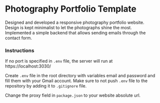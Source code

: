 # Photography Portfolio Template
Designed and developed a responsive photography portfolio website. Design is kept minimalist to let the photographs shine the most. Implemented a simple backend that allows sending emails through the contact form.

### Instructions
If no port is specified in `.env` file, the server will run at https://localhost:3030/

Create `.env` file in the root directory with variables email and password and fill them with your
Gmail account. Make sure to not push `.env` file to the repository by adding it to `.gitignore` file.

Change the proxy field in `package.json` to your website absolute url.
